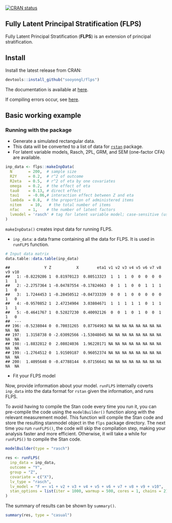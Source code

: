 
<!-- badges: start -->

[![CRAN
status](https://www.r-pkg.org/badges/version/flps)](https://CRAN.R-project.org/package=flps)
<!-- badges: end -->

## Fully Latent Principal Stratification (FLPS)

Fully Latent Principal Stratification (**FLPS**) is an extension of
principal stratification.

## Install

Install the latest release from CRAN:

``` r
devtools::install_github("sooyongl/flps")
```

The documentation is available at
[here](https://sooyongl.github.io/flps/).

If compiling errors occur, see
[here](https://github.com/stan-dev/rstan/wiki/Configuring-C---Toolchain-for-Windows#r-42).

## Basic working example

### Running with the package

-   Generate a simulated rectangular data.
-   This data will be converted to a list of data for
    [`rstan`](https://github.com/stan-dev/rstan) package.
-   For latent variable models, Rasch, 2PL, GRM, and SEM (one-factor
    CFA) are available.

``` r
inp_data <- flps::makeInpData(
  N       = 200,  # sample size
  R2Y     = 0.2,  # r^2 of outcome
  R2eta   = 0.5,  # r^2 of eta by one covariates
  omega   = 0.2,  # the effect of eta
  tau0    = 0.13, # direct effect
  tau1    = -0.06,# interaction effect between Z and eta
  lambda  = 0.8,  # the proportion of administered items
  nitem    = 10,   # the total number of items
  nfac    = 1,    # the number of latent factors
  lvmodel = 'rasch' # tag for latent variable model; case-sensitive (use lower-case letters)
)
```

`makeInpData()` creates input data for running FLPS.

-   `inp_data`: a data frame containing all the data for FLPS. It is
    used in `runFLPS` function.

``` r
# Input data matrix
data.table::data.table(inp_data)
```

    ##               Y Z           X        eta1 v1 v2 v3 v4 v5 v6 v7 v8 v9 v10
    ##   1: -0.8229286 1  0.81970123  0.80513323  1  1  1  0  0  0  0  0  1   1
    ##   2: -2.2757364 1 -0.04787554 -0.17824663  0  1  1  0  0  1  1  1  1   0
    ##   3:  1.7244453 1 -0.28450512 -0.04733339  0  0  1  0  0  0  0  0  1   0
    ##   4: -0.9570852 1  2.47234904  3.03804671  1  1  1  1  1  0  1  1  1   1
    ##   5: -0.4641767 1  0.52827230  0.40092126  0  0  1  0  1  0  0  1  1   0
    ##  ---                                                                    
    ## 196: -0.5238044 0  0.70031265  0.87764963 NA NA NA NA NA NA NA NA NA  NA
    ## 197:  1.3158738 0 -2.03092566 -1.53048045 NA NA NA NA NA NA NA NA NA  NA
    ## 198: -1.8832812 0  2.08024036  1.96220171 NA NA NA NA NA NA NA NA NA  NA
    ## 199: -1.2764512 0  1.91509187  0.96052374 NA NA NA NA NA NA NA NA NA  NA
    ## 200:  1.4095648 0 -0.47788144  0.07156641 NA NA NA NA NA NA NA NA NA  NA

-   Fit your FLPS model

Now, provide information about your model. `runFLPS` internally coverts
`inp_data` into the data format for `rstan` given the information, and
runs FLPS.

To avoid having to compile the Stan code every time you run it, you can
pre-compile the code using the `modelBuilder()` function along with the
relevant measurement model. This function will compile the Stan code and
store the resulting stanmodel object in the `flps` package directory.
The next time you run `runFLPS()`, the code will skip the compilation
step, making your analysis faster and more efficient. Otherwise, it will
take a while for `runFLPS()` to compile the Stan code.

``` r
modelBuilder(type = "rasch")
```

``` r
res <- runFLPS(
  inp_data = inp_data,
  outcome = "Y",
  group = "Z",
  covariate = c("X"),
  lv_type = "rasch",
  lv_model = "F =~ v1 + v2 + v3 + v4 + v5 + v6 + v7 + v8 + v9 + v10",
  stan_options = list(iter = 1000, warmup = 500, cores = 1, chains = 2)
)
```

The summary of results can be shown by `summary()`.

``` r
summary(res, type = "casual")
```
